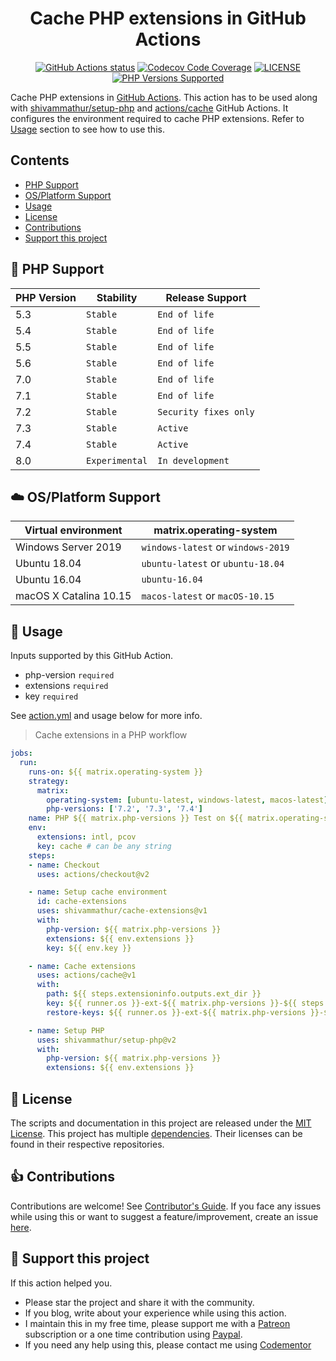 <h1 align="center">Cache PHP extensions in GitHub Actions</h1>

<p align="center">
  <a href="https://github.com/shivammathur/cache-extensions" title="Cache PHP extensions in GitHub Actions"><img alt="GitHub Actions status" src="https://github.com/shivammathur/cache-extensions/workflows/Main%20workflow/badge.svg"></a>
  <a href="https://codecov.io/gh/shivammathur/cache-extensions" title="Code coverage"><img alt="Codecov Code Coverage" src="https://codecov.io/gh/shivammathur/cache-extensions/branch/master/graph/badge.svg"></a>
  <a href="https://github.com/shivammathur/cache-extensions/blob/master/LICENSE" title="license"><img alt="LICENSE" src="https://img.shields.io/badge/license-MIT-428f7e.svg"></a>
  <a href="#tada-php-support" title="PHP Versions Supported"><img alt="PHP Versions Supported" src="https://img.shields.io/badge/php-%3E%3D%205.3-8892BF.svg"></a>
</p>

Cache PHP extensions in [GitHub Actions](https://github.com/features/actions "GitHub Actions"). This action has to be used along with [shivammathur/setup-php](https://github.com/shivammathur/setup-php "Setup PHP") and [actions/cache](https://github.com/actions/cache "Cache in GitHub Actions") GitHub Actions. It configures the environment required to cache PHP extensions. Refer to [Usage](#memo-usage "How to use this") section to see how to use this.

## Contents

- [PHP Support](#tada-php-support)
- [OS/Platform Support](#cloud-osplatform-support)
- [Usage](#memo-usage)
- [License](#scroll-license)
- [Contributions](#1-contributions)
- [Support this project](#sparkling_heart-support-this-project)

## :tada: PHP Support

|PHP Version|Stability|Release Support|
|--- |--- |--- |
|5.3|`Stable`|`End of life`|
|5.4|`Stable`|`End of life`|
|5.5|`Stable`|`End of life`|
|5.6|`Stable`|`End of life`|
|7.0|`Stable`|`End of life`|
|7.1|`Stable`|`End of life`|
|7.2|`Stable`|`Security fixes only`|
|7.3|`Stable`|`Active`|
|7.4|`Stable`|`Active`|
|8.0|`Experimental`|`In development`|

## :cloud: OS/Platform Support

|Virtual environment|matrix.operating-system|
|--- |--- |
|Windows Server 2019|`windows-latest` or `windows-2019`|
|Ubuntu 18.04|`ubuntu-latest` or `ubuntu-18.04`|
|Ubuntu 16.04|`ubuntu-16.04`|
|macOS X Catalina 10.15|`macos-latest` or `macOS-10.15`|

## :memo: Usage

Inputs supported by this GitHub Action.

- php-version `required`
- extensions `required`
- key `required`

See [action.yml](action.yml "Metadata for this GitHub Action") and usage below for more info.

> Cache extensions in a PHP workflow

```yaml
jobs:
  run:
    runs-on: ${{ matrix.operating-system }}
    strategy:
      matrix:
        operating-system: [ubuntu-latest, windows-latest, macos-latest]
        php-versions: ['7.2', '7.3', '7.4']
    name: PHP ${{ matrix.php-versions }} Test on ${{ matrix.operating-system }}
    env:
      extensions: intl, pcov
      key: cache # can be any string
    steps:
    - name: Checkout
      uses: actions/checkout@v2

    - name: Setup cache environment
      id: cache-extensions
      uses: shivammathur/cache-extensions@v1
      with:
        php-version: ${{ matrix.php-versions }}
        extensions: ${{ env.extensions }}
        key: ${{ env.key }}

    - name: Cache extensions
      uses: actions/cache@v1
      with:
        path: ${{ steps.extensioninfo.outputs.ext_dir }}
        key: ${{ runner.os }}-ext-${{ matrix.php-versions }}-${{ steps.cache-extensions.outputs.ext_hash }}
        restore-keys: ${{ runner.os }}-ext-${{ matrix.php-versions }}-${{ steps.cache-extensions.outputs.ext_hash }}

    - name: Setup PHP
      uses: shivammathur/setup-php@v2
      with:
        php-version: ${{ matrix.php-versions }}        
        extensions: ${{ env.extensions }}
```

## :scroll: License

The scripts and documentation in this project are released under the [MIT License](LICENSE "License for shivammathur/cache-extensions"). This project has multiple [dependencies](https://github.com/shivammathur/cache-extensions/network/dependencies "Dependencies for this PHP Action"). Their licenses can be found in their respective repositories.

## :+1: Contributions

Contributions are welcome! See [Contributor's Guide](.github/CONTRIBUTING.md "shivammathur/cache-extensions contribution guide"). If you face any issues while using this or want to suggest a feature/improvement, create an issue [here](https://github.com/shivammathur/cache-extensions/issues "Issues reported").

## :sparkling_heart: Support this project

If this action helped you.

- Please star the project and share it with the community.
- If you blog, write about your experience while using this action.
- I maintain this in my free time, please support me with a [Patreon](https://www.patreon.com/shivammathur "Shivam Mathur Patreon") subscription or a one time contribution using [Paypal](https://www.paypal.me/shivammathur "Shivam Mathur PayPal").
- If you need any help using this, please contact me using [Codementor](https://www.codementor.io/shivammathur "Shivam Mathur Codementor")